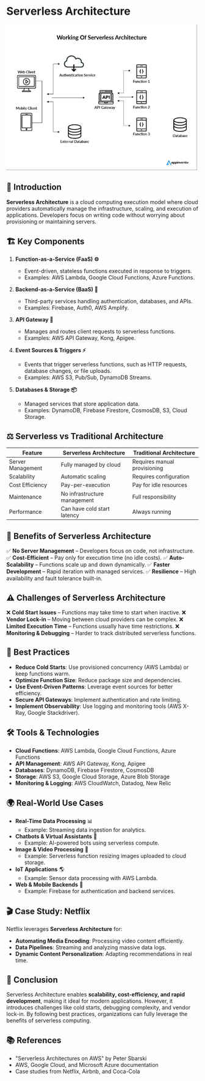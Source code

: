 # Serverless Architecture

<img src="serverless.webp" alt="Serverless Architecture" width="500">


## 📌 Introduction
**Serverless Architecture** is a cloud computing execution model where cloud providers automatically manage the infrastructure, scaling, and execution of applications. Developers focus on writing code without worrying about provisioning or maintaining servers.

## 🏗️ Key Components
1. **Function-as-a-Service (FaaS) ⚙️**
   - Event-driven, stateless functions executed in response to triggers.
   - Examples: AWS Lambda, Google Cloud Functions, Azure Functions.

2. **Backend-as-a-Service (BaaS) 🔗**
   - Third-party services handling authentication, databases, and APIs.
   - Examples: Firebase, Auth0, AWS Amplify.

3. **API Gateway 🚏**
   - Manages and routes client requests to serverless functions.
   - Examples: AWS API Gateway, Kong, Apigee.

4. **Event Sources & Triggers ⚡**
   - Events that trigger serverless functions, such as HTTP requests, database changes, or file uploads.
   - Examples: AWS S3, Pub/Sub, DynamoDB Streams.

5. **Databases & Storage 📦**
   - Managed services that store application data.
   - Examples: DynamoDB, Firebase Firestore, CosmosDB, S3, Cloud Storage.

## ⚖️ Serverless vs Traditional Architecture
| Feature        | Serverless Architecture | Traditional Architecture |
|--------------|----------------------|--------------------|
| Server Management | Fully managed by cloud | Requires manual provisioning |
| Scalability  | Automatic scaling | Requires configuration |
| Cost Efficiency | Pay-per-execution | Pay for idle resources |
| Maintenance  | No infrastructure management | Full responsibility |
| Performance | Can have cold start latency | Always running |

## 🎯 Benefits of Serverless Architecture
✅ **No Server Management** – Developers focus on code, not infrastructure.
✅ **Cost-Efficient** – Pay only for execution time (no idle costs).
✅ **Auto-Scalability** – Functions scale up and down dynamically.
✅ **Faster Development** – Rapid iteration with managed services.
✅ **Resilience** – High availability and fault tolerance built-in.

## ⚠️ Challenges of Serverless Architecture
❌ **Cold Start Issues** – Functions may take time to start when inactive.
❌ **Vendor Lock-in** – Moving between cloud providers can be complex.
❌ **Limited Execution Time** – Functions usually have time restrictions.
❌ **Monitoring & Debugging** – Harder to track distributed serverless functions.

## 🚀 Best Practices
- **Reduce Cold Starts**: Use provisioned concurrency (AWS Lambda) or keep functions warm.
- **Optimize Function Size**: Reduce package size and dependencies.
- **Use Event-Driven Patterns**: Leverage event sources for better efficiency.
- **Secure API Gateways**: Implement authentication and rate limiting.
- **Implement Observability**: Use logging and monitoring tools (AWS X-Ray, Google Stackdriver).

## 🛠️ Tools & Technologies
- **Cloud Functions**: AWS Lambda, Google Cloud Functions, Azure Functions
- **API Management**: AWS API Gateway, Kong, Apigee
- **Databases**: DynamoDB, Firebase Firestore, CosmosDB
- **Storage**: AWS S3, Google Cloud Storage, Azure Blob Storage
- **Monitoring & Logging**: AWS CloudWatch, Datadog, New Relic

## 🌍 Real-World Use Cases
- **Real-Time Data Processing** 📊
  - Example: Streaming data ingestion for analytics.
- **Chatbots & Virtual Assistants** 🤖
  - Example: AI-powered bots using serverless compute.
- **Image & Video Processing** 🎥
  - Example: Serverless function resizing images uploaded to cloud storage.
- **IoT Applications** 🌎
  - Example: Sensor data processing with AWS Lambda.
- **Web & Mobile Backends** 📱
  - Example: Firebase for authentication and backend services.

## 🎬 Case Study: Netflix
Netflix leverages **Serverless Architecture** for:
- **Automating Media Encoding**: Processing video content efficiently.
- **Data Pipelines**: Streaming and analyzing massive data logs.
- **Dynamic Content Personalization**: Adapting recommendations in real time.

## 🏁 Conclusion
Serverless Architecture enables **scalability, cost-efficiency, and rapid development**, making it ideal for modern applications. However, it introduces challenges like cold starts, debugging complexity, and vendor lock-in. By following best practices, organizations can fully leverage the benefits of serverless computing.

## 📚 References
- "Serverless Architectures on AWS" by Peter Sbarski
- AWS, Google Cloud, and Microsoft Azure documentation
- Case studies from Netflix, Airbnb, and Coca-Cola

